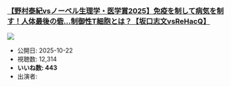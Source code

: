### [【野村泰紀vsノーベル生理学・医学賞2025】免疫を制して病気を制す！人体最後の砦...制御性T細胞とは？【坂口志文vsReHacQ】](https://www.youtube.com/watch?v=8BvY5JwK7u4)
[![](https://img.youtube.com/vi/8BvY5JwK7u4/sddefault.jpg)](https://www.youtube.com/watch?v=8BvY5JwK7u4)
-   公開日: 2025-10-22
-   視聴数: 12,314
-   **いいね数: 443**
-   出演者: 
